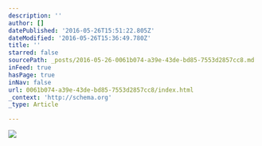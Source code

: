 ```yaml
---
description: ''
author: []
datePublished: '2016-05-26T15:51:22.805Z'
dateModified: '2016-05-26T15:36:49.780Z'
title: ''
starred: false
sourcePath: _posts/2016-05-26-0061b074-a39e-43de-bd85-7553d2857cc8.md
inFeed: true
hasPage: true
inNav: false
url: 0061b074-a39e-43de-bd85-7553d2857cc8/index.html
_context: 'http://schema.org'
_type: Article

---
```

![](https://the-grid-user-content.s3-us-west-2.amazonaws.com/f36e9930-79db-4b83-8f44-db5736840151.jpg)
